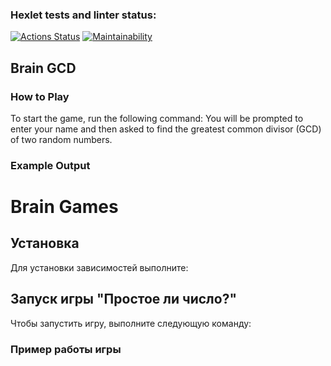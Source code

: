 ### Hexlet tests and linter status:
[![Actions Status](https://github.com/RomanPekshuev/frontend-project-44/actions/workflows/hexlet-check.yml/badge.svg)](https://github.com/RomanPekshuev/frontend-project-44/actions)
[![Maintainability](https://api.codeclimate.com/v1/badges/aee818130a9f5e7d0088/maintainability)](https://codeclimate.com/github/RomanPekshuev/frontend-project-44/maintainability)
## Brain GCD

### How to Play

To start the game, run the following command:
You will be prompted to enter your name and then asked to find the greatest common divisor (GCD) of two random numbers.

### Example Output

# Brain Games

## Установка

Для установки зависимостей выполните:

## Запуск игры "Простое ли число?"

Чтобы запустить игру, выполните следующую команду:

### Пример работы игры